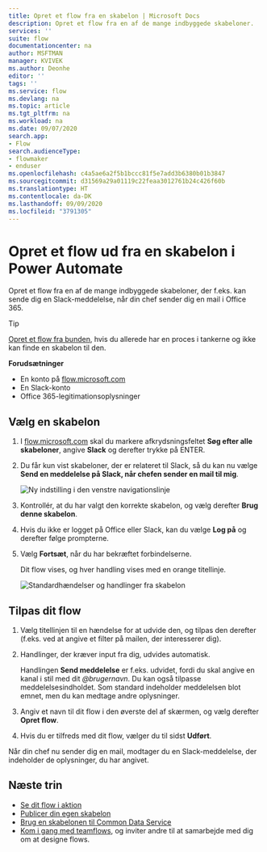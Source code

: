 ```yaml
---
title: Opret et flow fra en skabelon | Microsoft Docs
description: Opret et flow fra en af de mange indbyggede skabeloner.
services: ''
suite: flow
documentationcenter: na
author: MSFTMAN
manager: KVIVEK
ms.author: Deonhe
editor: ''
tags: ''
ms.service: flow
ms.devlang: na
ms.topic: article
ms.tgt_pltfrm: na
ms.workload: na
ms.date: 09/07/2020
search.app:
- Flow
search.audienceType:
- flowmaker
- enduser
ms.openlocfilehash: c4a5ae6a2f5b1bccc81f5e7add3b6380b01b3847
ms.sourcegitcommit: d31569a29a01119c22feaa3012761b24c426f60b
ms.translationtype: HT
ms.contentlocale: da-DK
ms.lasthandoff: 09/09/2020
ms.locfileid: "3791305"
---
```

# <a name="create-a-flow-from-a-template-in-power-automate"></a>Opret et flow ud fra en skabelon i Power Automate

Opret et flow fra en af de mange indbyggede skabeloner, der f.eks. kan sende dig en Slack-meddelelse, når din chef sender dig en mail i Office 365.

>[!TIP]
>[Opret et flow fra bunden](get-started-logic-flow.md), hvis du allerede har en proces i tankerne og ikke kan finde en skabelon til den.

**Forudsætninger**

* En konto på [flow.microsoft.com](https://flow.microsoft.com)
* En Slack-konto
* Office 365-legitimationsoplysninger

## <a name="choose-a-template"></a>Vælg en skabelon

1. I [flow.microsoft.com](https://flow.microsoft.com) skal du markere afkrydsningsfeltet **Søg efter alle skabeloner**, angive **Slack** og derefter trykke på ENTER.
1. Du får kun vist skabeloner, der er relateret til Slack, så du kan nu vælge **Send en meddelelse på Slack, når chefen sender en mail til mig**.
   
    ![Ny indstilling i den venstre navigationslinje](./media/get-started-logic-template/select-template.png)
1. Kontrollér, at du har valgt den korrekte skabelon, og vælg derefter **Brug denne skabelon**.
1. Hvis du ikke er logget på Office eller Slack, kan du vælge **Log på** og derefter følge prompterne.
   
1. Vælg **Fortsæt**, når du har bekræftet forbindelserne.
   
    Dit flow vises, og hver handling vises med en orange titellinje.
   
    ![Standardhændelser og handlinger fra skabelon](./media/get-started-logic-template/template-default.png)

## <a name="customize-your-flow"></a>Tilpas dit flow

1. Vælg titellinjen til en hændelse for at udvide den, og tilpas den derefter (f.eks. ved at angive et filter på mailen, der interesserer dig).
1. Handlinger, der kræver input fra dig, udvides automatisk.
   
    Handlingen **Send meddelelse** er f.eks. udvidet, fordi du skal angive en kanal i stil med dit *\@brugernavn*. Du kan også tilpasse meddelelsesindholdet. Som standard indeholder meddelelsen blot emnet, men du kan medtage andre oplysninger.
   
1. Angiv et navn til dit flow i den øverste del af skærmen, og vælg derefter **Opret flow**.
1. Hvis du er tilfreds med dit flow, vælger du til sidst **Udført**.

Når din chef nu sender dig en mail, modtager du en Slack-meddelelse, der indeholder de oplysninger, du har angivet.

## <a name="next-steps"></a>Næste trin

* [Se dit flow i aktion](see-a-flow-run.md)
* [Publicer din egen skabelon](publish-a-template.md)
* [Brug en skabelonen til Common Data Service](common-data-model-intro.md)
* [Kom i gang med teamflows](create-team-flows.md), og inviter andre til at samarbejde med dig om at designe flows.

